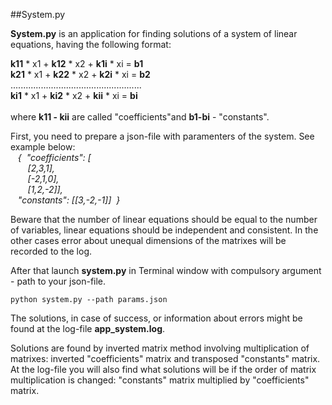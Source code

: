 ##System.py

**System.py** is an application for finding solutions of a system of linear equations, having the following format:

**k11** * x1 + **k12** * x2 + **k1i** * xi = **b1** <br>
**k21** * x1 + **k22** * x2 + **k2i** * xi = **b2** <br>
....................................................<br>
**ki1** * x1 + **ki2** * x2 + **kii** * xi = **bi** <br>
<br>
where **k11 - kii** are called "coefficients"and **b1-bi** - "constants". <br>

First, you need to prepare a json-file with paramenters of the system. See example below:<br>
<i>&nbsp;&nbsp;  {&nbsp; "coefficients": [<br>
&nbsp;&nbsp;&nbsp;&nbsp;&nbsp;&nbsp;    [2,3,1],<br>
&nbsp;&nbsp;&nbsp;&nbsp;&nbsp;&nbsp;    [-2,1,0],<br>
&nbsp;&nbsp;&nbsp;&nbsp;&nbsp;&nbsp;    [1,2,-2]],<br>
&nbsp;&nbsp;    "constants":&nbsp;[[3,-2,-1]]&nbsp; } </i>

Beware that the number of linear equations should be equal to the number of variables, linear equations should be independent and consistent. In the other cases error about unequal dimensions of the matrixes will be recorded to the log.

After that launch **system.py** in Terminal window with compulsory argument - path to your json-file.
```
python system.py --path params.json
```
The solutions, in case of success, or information about errors might be found at the log-file **app_system.log**.

Solutions are found by inverted matrix method involving multiplication of matrixes: inverted "coefficients" matrix and transposed "constants" matrix. At the log-file you will also find what solutions will be if the order of matrix multiplication is changed: "constants" matrix multiplied by "coefficients" matrix.